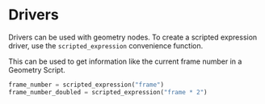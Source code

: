 # Drivers

Drivers can be used with geometry nodes. To create a scripted expression driver, use the `scripted_expression` convenience function.

This can be used to get information like the current frame number in a Geometry Script.

```python
frame_number = scripted_expression("frame")
frame_number_doubled = scripted_expression("frame * 2")
```